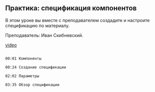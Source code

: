 ## Практика: спецификация компонентов

В этом уроке вы вместе с преподавателем создадите и настроите спецификацию по материалу. 

Преподаватель: Иван Скибневский. 

[video](https://player.softculture.cc/embed/online/ARC/ARC_59.21.12_L7-3_Practice_Components_Schedule)

```chapters

00:01 Компоненты

00:24 Создание спецификации

02:02 Параметры

03:35 Обзор спецификации

```